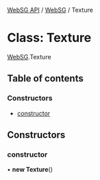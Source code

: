 [WebSG API](../README.md) / [WebSG](../modules/WebSG.md) / Texture

# Class: Texture

[WebSG](../modules/WebSG.md).Texture

## Table of contents

### Constructors

- [constructor](WebSG.Texture.md#constructor)

## Constructors

### constructor

• **new Texture**()
